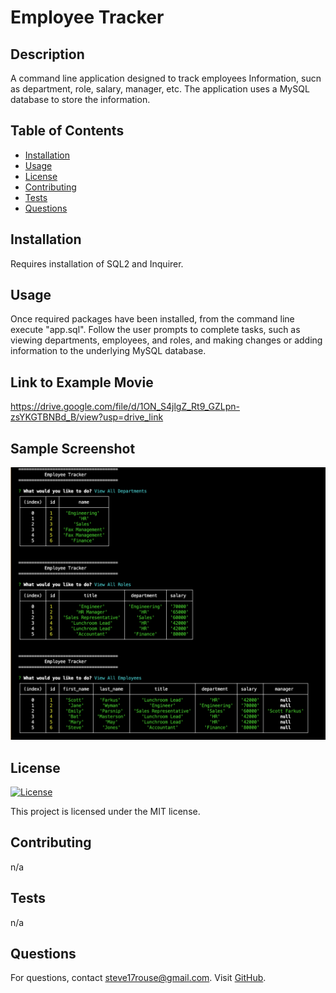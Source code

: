 # Employee Tracker

## Description
A command line application designed to track employees Information, sucn as department, role, salary, manager, etc. The application uses a MySQL database to store the information.

## Table of Contents
- [Installation](#installation)
- [Usage](#usage)
- [License](#license)
- [Contributing](#contributing)
- [Tests](#tests)
- [Questions](#questions)

## Installation
Requires installation of SQL2 and Inquirer.

## Usage
Once required packages have been installed, from the command line execute "app.sql". Follow the user prompts to complete tasks, such as viewing departments, employees, and roles, and making changes or adding information to the underlying MySQL database.


## Link to Example Movie
https://drive.google.com/file/d/1ON_S4jlgZ_Rt9_GZLpn-zsYKGTBNBd_B/view?usp=drive_link

## Sample Screenshot
![Sample Screenshot](Screenshot.png)



## License
[![License](https://img.shields.io/badge/License-MIT-blue.svg)](LICENSE)

This project is licensed under the MIT license.

## Contributing
n/a


## Tests
n/a

## Questions
For questions, contact steve17rouse@gmail.com. Visit [GitHub](https://github.com/stever001).
